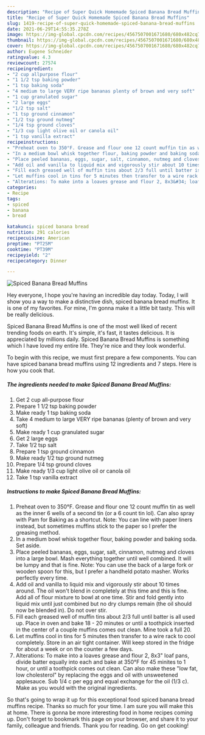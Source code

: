 ```yaml
---
description: "Recipe of Super Quick Homemade Spiced Banana Bread Muffins"
title: "Recipe of Super Quick Homemade Spiced Banana Bread Muffins"
slug: 1419-recipe-of-super-quick-homemade-spiced-banana-bread-muffins
date: 2021-06-29T14:55:35.278Z
image: https://img-global.cpcdn.com/recipes/4567507001671680/680x482cq70/spiced-banana-bread-muffins-recipe-main-photo.jpg
thumbnail: https://img-global.cpcdn.com/recipes/4567507001671680/680x482cq70/spiced-banana-bread-muffins-recipe-main-photo.jpg
cover: https://img-global.cpcdn.com/recipes/4567507001671680/680x482cq70/spiced-banana-bread-muffins-recipe-main-photo.jpg
author: Eugene Schneider
ratingvalue: 4.3
reviewcount: 27574
recipeingredient:
- "2 cup allpurpose flour"
- "1 1/2 tsp baking powder"
- "1 tsp baking soda"
- "4 medium to large VERY ripe bananas plenty of brown and very soft"
- "1 cup granulated sugar"
- "2 large eggs"
- "1/2 tsp salt"
- "1 tsp ground cinnamon"
- "1/2 tsp ground nutmeg"
- "1/4 tsp ground cloves"
- "1/3 cup light olive oil or canola oil"
- "1 tsp vanilla extract"
recipeinstructions:
- "Preheat oven to 350°F. Grease and flour one 12 count muffin tin as well as the inner 6 wells of a second tin (or a 6 count tin lol). Can also spray with Pam for Baking as a shortcut. Note: You can line with paper liners instead, but sometimes muffins stick to the paper so I prefer the greasing method."
- "In a medium bowl whisk together flour, baking powder and baking soda. Set aside."
- "Place peeled bananas, eggs, sugar, salt, cinnamon, nutmeg and cloves into a large bowl. Mash everything together until well combined. It will be lumpy and that is fine. Note: You can use the back of a large fork or wooden spoon for this, but I prefer a handheld potato masher. Works perfectly every time."
- "Add oil and vanilla to liquid mix and vigorously stir about 10 times around. The oil won&#39;t blend in completely at this time and this is fine. Add all of flour mixture to bowl at one time. Stir and fold gently into liquid mix until just combined but no dry clumps remain (the oil should now be blended in). Do not over stir."
- "Fill each greased well of muffin tins about 2/3 full until batter is all used up. Place in oven and bake 18 - 20 minutes or until a toothpick inserted in the center of a couple muffins comes out clean. Mine took a full 20."
- "Let muffins cool in tins for 5 minutes then transfer to a wire rack to cool completely. Store in an air tight container. Will keep stored in the fridge for about a week or on the counter a few days."
- "Alterations: To make into a loaves grease and flour 2, 8x3&#34; loaf pans, divide batter equally into each and bake at 350°F for 45 minites to 1 hour, or until a toothpick comes out clean. Can also make these &#34;low fat, low cholesterol&#34; by replacing the eggs and oil with unsweetened applesauce. Sub 1/4 c per egg and equal exchange for the oil (1/3 c). Make as you would with the original ingredients."
categories:
- Recipe
tags:
- spiced
- banana
- bread

katakunci: spiced banana bread 
nutrition: 291 calories
recipecuisine: American
preptime: "PT25M"
cooktime: "PT39M"
recipeyield: "2"
recipecategory: Dinner

---
```



![Spiced Banana Bread Muffins](https://img-global.cpcdn.com/recipes/4567507001671680/680x482cq70/spiced-banana-bread-muffins-recipe-main-photo.jpg)

Hey everyone, I hope you're having an incredible day today. Today, I will show you a way to make a distinctive dish, spiced banana bread muffins. It is one of my favorites. For mine, I'm gonna make it a little bit tasty. This will be really delicious.

Spiced Banana Bread Muffins is one of the most well liked of recent trending foods on earth. It's simple, it's fast, it tastes delicious. It is appreciated by millions daily. Spiced Banana Bread Muffins is something which I have loved my entire life. They're nice and they look wonderful.




To begin with this recipe, we must first prepare a few components. You can have spiced banana bread muffins using 12 ingredients and 7 steps. Here is how you cook that.

<!--inarticleads1-->

##### The ingredients needed to make Spiced Banana Bread Muffins:

1. Get 2 cup all-purpose flour
1. Prepare 1 1/2 tsp baking powder
1. Make ready 1 tsp baking soda
1. Take 4 medium to large VERY ripe bananas (plenty of brown and very soft)
1. Make ready 1 cup granulated sugar
1. Get 2 large eggs
1. Take 1/2 tsp salt
1. Prepare 1 tsp ground cinnamon
1. Make ready 1/2 tsp ground nutmeg
1. Prepare 1/4 tsp ground cloves
1. Make ready 1/3 cup light olive oil or canola oil
1. Take 1 tsp vanilla extract




<!--inarticleads2-->

##### Instructions to make Spiced Banana Bread Muffins:

1. Preheat oven to 350°F. Grease and flour one 12 count muffin tin as well as the inner 6 wells of a second tin (or a 6 count tin lol). Can also spray with Pam for Baking as a shortcut. Note: You can line with paper liners instead, but sometimes muffins stick to the paper so I prefer the greasing method.
1. In a medium bowl whisk together flour, baking powder and baking soda. Set aside.
1. Place peeled bananas, eggs, sugar, salt, cinnamon, nutmeg and cloves into a large bowl. Mash everything together until well combined. It will be lumpy and that is fine. Note: You can use the back of a large fork or wooden spoon for this, but I prefer a handheld potato masher. Works perfectly every time.
1. Add oil and vanilla to liquid mix and vigorously stir about 10 times around. The oil won&#39;t blend in completely at this time and this is fine. Add all of flour mixture to bowl at one time. Stir and fold gently into liquid mix until just combined but no dry clumps remain (the oil should now be blended in). Do not over stir.
1. Fill each greased well of muffin tins about 2/3 full until batter is all used up. Place in oven and bake 18 - 20 minutes or until a toothpick inserted in the center of a couple muffins comes out clean. Mine took a full 20.
1. Let muffins cool in tins for 5 minutes then transfer to a wire rack to cool completely. Store in an air tight container. Will keep stored in the fridge for about a week or on the counter a few days.
1. Alterations: To make into a loaves grease and flour 2, 8x3&#34; loaf pans, divide batter equally into each and bake at 350°F for 45 minites to 1 hour, or until a toothpick comes out clean. Can also make these &#34;low fat, low cholesterol&#34; by replacing the eggs and oil with unsweetened applesauce. Sub 1/4 c per egg and equal exchange for the oil (1/3 c). Make as you would with the original ingredients.




So that's going to wrap it up for this exceptional food spiced banana bread muffins recipe. Thanks so much for your time. I am sure you will make this at home. There is gonna be more interesting food in home recipes coming up. Don't forget to bookmark this page on your browser, and share it to your family, colleague and friends. Thank you for reading. Go on get cooking!

